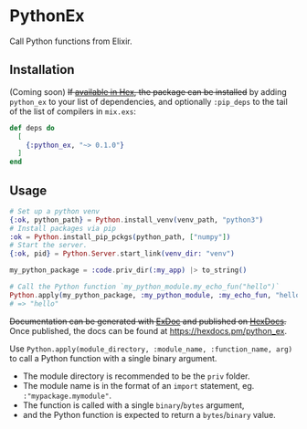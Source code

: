 # PythonEx

Call Python functions from Elixir.



## Installation
(Coming soon)
~~If [available in Hex](https://hex.pm/docs/publish), the package can be installed~~
by adding `python_ex` to your list of dependencies, and optionally `:pip_deps` to the tail of the list of compilers in `mix.exs`:

```elixir
def deps do
  [
    {:python_ex, "~> 0.1.0"}
  ]
end
```

## Usage

```elixir
# Set up a python venv
{:ok, python_path} = Python.install_venv(venv_path, "python3")
# Install packages via pip
:ok = Python.install_pip_pckgs(python_path, ["numpy"])
# Start the server.
{:ok, pid} = Python.Server.start_link(venv_dir: "venv")

my_python_package = :code.priv_dir(:my_app) |> to_string()

# Call the Python function `my_python_module.my_echo_fun("hello")`
Python.apply(my_python_package, :my_python_module, :my_echo_fun, "hello")
# => "hello"
```

~~Documentation can be generated with [ExDoc](https://github.com/elixir-lang/ex_doc) and published on [HexDocs](https://hexdocs.pm).~~
Once published, the docs can be found at <https://hexdocs.pm/python_ex>.



Use `Python.apply(module_directory, :module_name, :function_name, arg)`
to call a Python function with a single binary argument.
* The module directory is recommended to be the `priv` folder.
* The module name is in the format of an `import` statement, eg. `:"mypackage.mymodule"`.
* The function is called with a single `binary`/`bytes` argument,
* and the Python function is expected to return a `bytes`/`binary` value.
